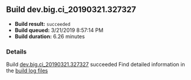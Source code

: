 ## Build dev.big.ci_20190321.327327
- **Build result:** `succeeded`
- **Build queued:** 3/21/2019 8:57:14 PM
- **Build duration:** 6.26 minutes
### Details
Build [dev.big.ci_20190321.327327](https://winappstudio.visualstudio.com/web/build.aspx?pcguid=a4ef43be-68ce-4195-a619-079b4d9834c2&builduri=vstfs%3a%2f%2f%2fBuild%2fBuild%2f27327) succeeded
Find detailed information in the [build log files](https://uwpctdiags.blob.core.windows.net/buildlogs/dev.big.ci_20190321.327327_logs.zip)
